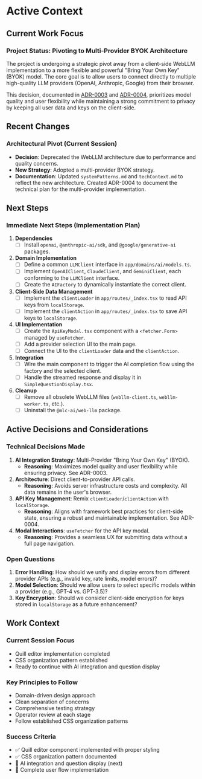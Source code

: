 # Active Context

## Current Work Focus

### Project Status: Pivoting to Multi-Provider BYOK Architecture

The project is undergoing a strategic pivot away from a client-side WebLLM implementation to a more flexible and powerful "Bring Your Own Key" (BYOK) model. The core goal is to allow users to connect directly to multiple high-quality LLM providers (OpenAI, Anthropic, Google) from their browser.

This decision, documented in [ADR-0003](./../docs/adr/0003-use-byok-for-llm-integration.md) and [ADR-0004](./../docs/adr/0004-multi-provider-byok-llm-integration.md), prioritizes model quality and user flexibility while maintaining a strong commitment to privacy by keeping all user data and keys on the client-side.

## Recent Changes

### Architectural Pivot (Current Session)
- **Decision**: Deprecated the WebLLM architecture due to performance and quality concerns.
- **New Strategy**: Adopted a multi-provider BYOK strategy.
- **Documentation**: Updated `systemPatterns.md` and `techContext.md` to reflect the new architecture. Created ADR-0004 to document the technical plan for the multi-provider implementation.

## Next Steps

### Immediate Next Steps (Implementation Plan)

1.  **Dependencies**
    - [ ] Install `openai`, `@anthropic-ai/sdk`, and `@google/generative-ai` packages.
2.  **Domain Implementation**
    - [ ] Define a common `LLMClient` interface in `app/domains/ai/models.ts`.
    - [ ] Implement `OpenAIClient`, `ClaudeClient`, and `GeminiClient`, each conforming to the `LLMClient` interface.
    - [ ] Create the `AIFactory` to dynamically instantiate the correct client.
3.  **Client-Side Data Management**
    - [ ] Implement the `clientLoader` in `app/routes/_index.tsx` to read API keys from `localStorage`.
    - [ ] Implement the `clientAction` in `app/routes/_index.tsx` to save API keys to `localStorage`.
4.  **UI Implementation**
    - [ ] Create the `ApiKeyModal.tsx` component with a `<fetcher.Form>` managed by `useFetcher`.
    - [ ] Add a provider selection UI to the main page.
    - [ ] Connect the UI to the `clientLoader` data and the `clientAction`.
5.  **Integration**
    - [ ] Wire the main component to trigger the AI completion flow using the factory and the selected client.
    - [ ] Handle the streamed response and display it in `SimpleQuestionDisplay.tsx`.
6.  **Cleanup**
    - [ ] Remove all obsolete WebLLM files (`webllm-client.ts`, `webllm-worker.ts`, etc.).
    - [ ] Uninstall the `@mlc-ai/web-llm` package.

## Active Decisions and Considerations

### Technical Decisions Made

1.  **AI Integration Strategy**: Multi-Provider "Bring Your Own Key" (BYOK).
    - **Reasoning**: Maximizes model quality and user flexibility while ensuring privacy. See ADR-0003.
2.  **Architecture**: Direct client-to-provider API calls.
    - **Reasoning**: Avoids server infrastructure costs and complexity. All data remains in the user's browser.
3.  **API Key Management**: Remix `clientLoader`/`clientAction` with `localStorage`.
    - **Reasoning**: Aligns with framework best practices for client-side state, ensuring a robust and maintainable implementation. See ADR-0004.
4.  **Modal Interactions**: `useFetcher` for the API key modal.
    - **Reasoning**: Provides a seamless UX for submitting data without a full page navigation.

### Open Questions

1.  **Error Handling**: How should we unify and display errors from different provider APIs (e.g., invalid key, rate limits, model errors)?
2.  **Model Selection**: Should we allow users to select specific models within a provider (e.g., GPT-4 vs. GPT-3.5)?
3.  **Key Encryption**: Should we consider client-side encryption for keys stored in `localStorage` as a future enhancement?

## Work Context

### Current Session Focus
- Quill editor implementation completed
- CSS organization pattern established
- Ready to continue with AI integration and question display

### Key Principles to Follow
- Domain-driven design approach
- Clean separation of concerns
- Comprehensive testing strategy
- Operator review at each stage
- Follow established CSS organization patterns

### Success Criteria
- ✅ Quill editor component implemented with proper styling
- ✅ CSS organization pattern documented
- 🚧 AI integration and question display (next)
- 🚧 Complete user flow implementation 